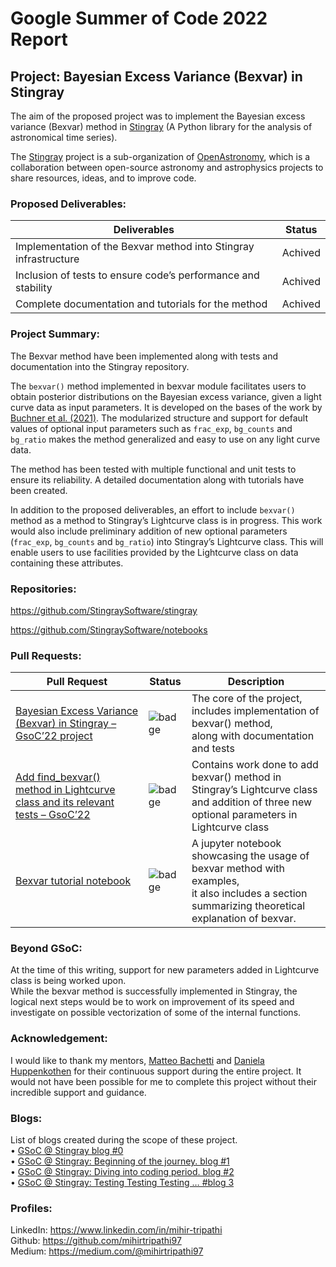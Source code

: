 # Google Summer of Code 2022 Report

## Project: Bayesian Excess Variance (Bexvar) in Stingray

The aim of the proposed project was to implement the Bayesian excess variance (Bexvar) 
method 
in [Stingray](https://docs.stingray.science/index.html) (A Python library for the analysis of astronomical time series). 

The [Stingray](https://stingray.science/) project is a sub-organization of [OpenAstronomy](https://openastronomy.org/), which is a collaboration between open-source astronomy and astrophysics projects to share resources, ideas, and to improve code.

### Proposed Deliverables:  

| Deliverables                                                     	| Status  	|
|------------------------------------------------------------------	|---------	|
| Implementation of the Bexvar method into Stingray infrastructure 	| Achived 	|
| Inclusion of tests to ensure code’s performance and stability    	| Achived 	|
| Complete documentation and tutorials for the method              	| Achived 	|

### Project Summary:
The Bexvar method have been implemented along with tests and documentation into the Stingray repository.  

The `bexvar()` method implemented in bexvar module facilitates users to obtain posterior distributions on the Bayesian excess variance, given a light curve data as input parameters. It is developed on the bases of the work by [Buchner et al. (2021)](https://arxiv.org/abs/2106.14529).  The modularized structure and support for default values of optional input parameters such as `frac_exp`, `bg_counts` and `bg_ratio` makes the method generalized and easy to use on any light curve data.  

The method has been tested with multiple functional and unit tests to ensure its reliability.  A detailed documentation along with tutorials have been created.  

In addition to the proposed deliverables, an effort to include `bexvar()` method as a method to Stingray’s Lightcurve class is in progress. This work would also include preliminary addition of new optional parameters (`frac_exp`, `bg_counts` and `bg_ratio`) into Stingray’s Lightcurve class. This will enable users to use facilities provided by the Lightcurve class on data containing these attributes.  

### Repositories:  
<https://github.com/StingraySoftware/stingray>   

<https://github.com/StingraySoftware/notebooks>  

### Pull Requests:  

| Pull Request                                                                  | Status   | Description                                                                                                                                          |
|-------------------------------------------------------------------------------|----------|------------------------------------------------------------------------------------------------------------------------------------------------------|
| [Bayesian Excess Variance (Bexvar) in Stingray – GsoC’22 project](https://github.com/StingraySoftware/stingray/pull/664) | ![badge](https://shields.io/badge/PR-Merged-blueviolet?style=for-the-badge&logo=appveyor)    | The core of the project, includes implementation of bexvar() method,<br>along with documentation and tests                                           |
| [Add find_bexvar() method in Lightcurve class and its relevant tests – GsoC’22](https://github.com/StingraySoftware/stingray/pull/669) | ![badge](https://shields.io/badge/PR-Approved-success?style=for-the-badge&logo=appveyor)     | Contains work done to add bexvar() method in Stingray’s Lightcurve class<br>and addition of three new optional parameters in Lightcurve class        |
| [Bexvar tutorial notebook](https://github.com/StingraySoftware/notebooks/pull/58)                                                      | ![badge](https://shields.io/badge/PR-In_Review-lightgreen?style=for-the-badge&logo=appveyor) | A jupyter notebook showcasing the usage of bexvar method with examples,<br>it also includes a section summarizing theoretical explanation of bexvar. |


### Beyond GSoC:

At the time of this writing, support for new parameters added in Lightcurve class is being worked upon.  
While the bexvar method is successfully implemented in Stingray, the logical next steps would be to work on improvement of its speed and investigate on possible vectorization of some of the internal functions.

### Acknowledgement:
I would like to thank my mentors, [Matteo Bachetti](https://github.com/matteobachetti) and [Daniela Huppenkothen](https://github.com/dhuppenkothen) for their continuous support during the entire project. It would not have been possible for me to complete this project without their incredible support and guidance. 

### Blogs:
List of blogs created during the scope of these project.  
•	[GSoC @ Stingray blog #0](https://medium.com/@mihirtripathi97/gsoc-stingray-blog-0-bb7ba9c5026c)  
•	[GSoC @ Stingray: Beginning of the journey. blog #1](https://medium.com/@mihirtripathi97/gsoc-stingray-beginning-of-the-journey-blog-1-7ed5a47bec65)  
•	[GSoC @ Stingray: Diving into coding period. blog #2](https://medium.com/@mihirtripathi97/gsoc-stingray-diving-into-coding-period-blog-2-f24a03c00014)  
•	[GSoC @ Stingray: Testing Testing Testing … #blog 3](https://medium.com/@mihirtripathi97/gsoc-stingray-testing-testing-testing-9d1572ac43ef)  

### Profiles:
LinkedIn:  <https://www.linkedin.com/in/mihir-tripathi>  
Github: <https://github.com/mihirtripathi97>  
Medium: <https://medium.com/@mihirtripathi97>


